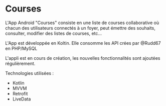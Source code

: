 # Courses

L'App Android "Courses" consiste en une liste de courses collaborative où chacun des utilisateurs connectés à un foyer, peut émettre des souhaits, consulter, modifier des listes de courses, etc...

L'App est développée en Koltin. 
Elle consomme les API crées par @Rudd67 en PHP/MySQL

L'appli est en cours de création, les nouvelles fonctionnalités sont ajoutées régulièrement.

Technologies utilisées :
- Kotlin
- MVVM
- Retrofit
- LiveData
